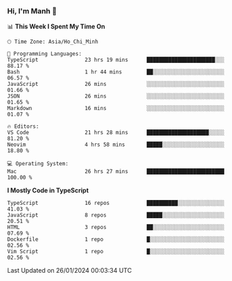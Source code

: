 ### Hi, I'm Manh 👋

<!--START_SECTION:waka-->
📊 **This Week I Spent My Time On** 

```text
🕑︎ Time Zone: Asia/Ho_Chi_Minh

💬 Programming Languages: 
TypeScript               23 hrs 19 mins      ██████████████████████░░░   88.17 % 
Bash                     1 hr 44 mins        ██░░░░░░░░░░░░░░░░░░░░░░░   06.57 % 
JavaScript               26 mins             ░░░░░░░░░░░░░░░░░░░░░░░░░   01.66 % 
JSON                     26 mins             ░░░░░░░░░░░░░░░░░░░░░░░░░   01.65 % 
Markdown                 16 mins             ░░░░░░░░░░░░░░░░░░░░░░░░░   01.07 % 

🔥 Editors: 
VS Code                  21 hrs 28 mins      ████████████████████░░░░░   81.20 % 
Neovim                   4 hrs 58 mins       █████░░░░░░░░░░░░░░░░░░░░   18.80 % 

💻 Operating System: 
Mac                      26 hrs 27 mins      █████████████████████████   100.00 % 
```

**I Mostly Code in TypeScript** 

```text
TypeScript               16 repos            ██████████░░░░░░░░░░░░░░░   41.03 % 
JavaScript               8 repos             █████░░░░░░░░░░░░░░░░░░░░   20.51 % 
HTML                     3 repos             ██░░░░░░░░░░░░░░░░░░░░░░░   07.69 % 
Dockerfile               1 repo              █░░░░░░░░░░░░░░░░░░░░░░░░   02.56 % 
Vim Script               1 repo              █░░░░░░░░░░░░░░░░░░░░░░░░   02.56 % 
```




 Last Updated on 26/01/2024 00:03:34 UTC
<!--END_SECTION:waka-->
